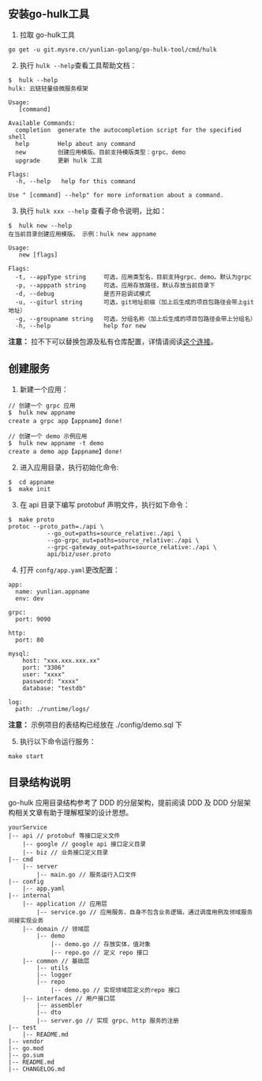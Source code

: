 ## 安装go-hulk工具
1. 拉取 go-hulk工具
```
go get -u git.mysre.cn/yunlian-golang/go-hulk-tool/cmd/hulk
```


2. 执行 `hulk --help`查看工具帮助文档：
```
$  hulk --help
hulk: 云链轻量级微服务框架

Usage:
   [command]

Available Commands:
  completion  generate the autocompletion script for the specified shell
  help        Help about any command
  new         创建应用模版。目前支持模版类型：grpc、demo
  upgrade     更新 hulk 工具

Flags:
  -h, --help   help for this command

Use " [command] --help" for more information about a command.
```

3. 执行 `hulk xxx --help` 查看子命令说明，比如：
```
$  hulk new --help
在当前目录创建应用模版。 示例：hulk new appname

Usage:
   new [flags]

Flags:
  -t, --appType string     可选，应用类型名，目前支持grpc、demo。默认为grpc
  -p, --apppath string     可选，应用存放路径，默认存放当前目录下
  -d, --debug              是否开启调试模式
  -u, --giturl string      可选，git地址前缀（加上后生成的项目包路径会带上git地址）
  -g, --groupname string   可选，分组名称（加上后生成的项目包路径会带上分组名）
  -h, --help               help for new
```


**注意：** 拉不下可以替换包源及私有仓库配置，详情请阅读[这个连接](https://note.youdao.com/s/FOu7YjjS)。

## 创建服务

1. 新建一个应用：
```
// 创建一个 grpc 应用
$  hulk new appname 
create a grpc app【appname】done!

// 创建一个 demo 示例应用
$  hulk new appname -t demo
create a demo app【appname】done!
```


2. 进入应用目录，执行初始化命令:
```
$  cd appname
$  make init
```
3. 在 api 目录下编写 protobuf 声明文件，执行如下命令：
```
$  make proto
protoc --proto_path=./api \
           --go_out=paths=source_relative:./api \
           --go-grpc_out=paths=source_relative:./api \
           --grpc-gateway_out=paths=source_relative:./api \
           api/biz/user.proto
```


4. 打开 `confg/app.yaml`更改配置：
```
app:
  name: yunlian.appname
  env: dev

grpc:
  port: 9090

http:
  port: 80

mysql: 
    host: "xxx.xxx.xxx.xx"
    port: "3306"
    user: "xxxx"
    password: "xxxx"
    database: "testdb"

log:
  path: ./runtime/logs/
```
**注意：**  示例项目的表结构已经放在 ./config/demo.sql 下

5. 执行以下命令运行服务：
```
make start
```

## 目录结构说明
go-hulk 应用目录结构参考了 DDD 的分层架构，提前阅读 DDD 及 DDD 分层架构相关文章有助于理解框架的设计思想。
```
yourService
|-- api // protobuf 等接口定义文件
    |-- google // google api 接口定义目录
    |-- biz // 业务接口定义目录
|-- cmd
    |-- server
        |-- main.go // 服务运行入口文件
|-- config
    |-- app.yaml 
|-- internal
    |-- application // 应用层
        |-- service.go // 应用服务，自身不包含业务逻辑，通过调度用例及领域服务间接实现业务
    |-- domain // 领域层
        |-- demo 
            |-- demo.go // 存放实体，值对象
            |-- repo.go // 定义 repo 接口
    |-- common // 基础层 
        |-- utils
        |-- logger
        |-- repo
            |-- demo.go // 实现领域层定义的repo 接口
    |-- interfaces // 用户接口层
        |-- assembler
        |-- dto
        |-- server.go // 实现 grpc、http 服务的注册
|-- test
    |-- README.md
|-- vendor
|-- go.mod
|-- go.sum
|-- README.md
|-- CHANGELOG.md

```